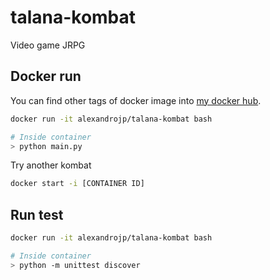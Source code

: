 # talana-kombat
Video game JRPG

## Docker run
You can find other tags of docker image into [my docker hub](https://hub.docker.com/repository/docker/alexandrojp/talana-kombat/).
```bash
docker run -it alexandrojp/talana-kombat bash

# Inside container
> python main.py
```
Try another kombat
```bash
docker start -i [CONTAINER ID]
```

## Run test
```bash
docker run -it alexandrojp/talana-kombat bash

# Inside container
> python -m unittest discover
```